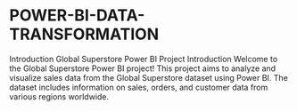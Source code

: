 # POWER-BI-DATA-TRANSFORMATION

Introduction
Global Superstore Power BI Project Introduction Welcome to the Global Superstore Power BI project! This project aims to analyze and visualize sales data from the Global Superstore dataset using Power BI. The dataset includes information on sales, orders, and customer data from various regions worldwide.
